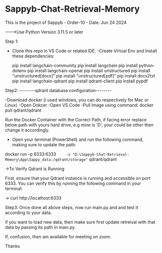 # Sappyb-Chat-Retrieval-Memory

This is the project of Sappyb - Order-10 - Date: Jun 24 2024

--->Use Python Version 3.11.5 or later

Step 1:

- Clone this repo in VS Code or related IDE.
  -Create Virtual Env and Install these dependencies:

  pip install langchain-community
  pip install langchain
  pip install python-dotenv
  pip install langchain-openai
  pip install unstructured
  pip install "unstructured[docx]"
  pip install "unstructured[pdf]"
  pip install docx2txt
  pip install langchain-qdrant
  pip install qdrant-client
  pip install pypdf

Step2:
--------qdrant database configuration--------

-Download docker (i used windows, you can do respectively for Mac or Linux)
-Open Dokcer
-Open VS Code
-Pull Image using command: docker pull qdrant/qdrant

Run the Docker Container with the Correct Path, if facing error replace below path with yours hard drive, e.g mine is 'D', your could be other then change it accordingly.

- Open your terminal (PowerShell) and run the following command, making sure to update the path:

docker run -p 6333:6333 `    -v "D:\Sappyb-Chat-Retrieval-Memory\App\Sappy_data:/qdrant/storage"`
qdrant/qdrant

->To Verify Qdrant is Running

First, ensure that your Qdrant instance is running and accessible on port 6333. You can verify this by running the following command in your terminal:

-> curl http://localhost:6333

Step3: Once done all above steps, now run main.py and and test it according to your data.

if you want to load new data, then make sure first update retreival with that data by passing its path in main.py.

If, confusion, then am available for meeting on zoom.

Thanks
